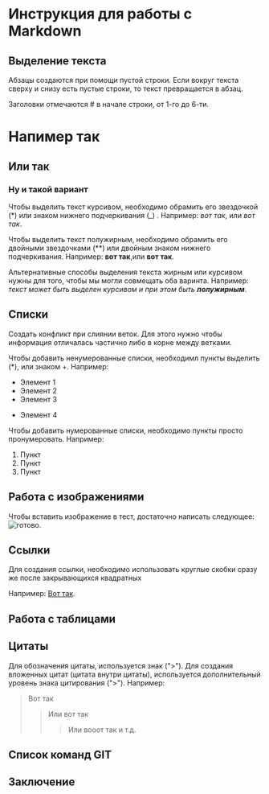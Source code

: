 # Инструкция для работы с Markdown

## Выделение текста

Абзацы создаются при помощи пустой строки. Если вокруг текста сверху и снизу есть пустые строки, то текст превращается в абзац. 

Заголовки отмечаются # в начале строки, от 1-го до 6-ти.

# Напимер так

## Или так

### Ну и такой вариант



Чтобы выделить текст курсивом, необходимо обрамить его звездочкой (*) или знаком нижнего подчеркивания (_) . Например: *вот так*, или _вот так_.

Чтобы выделить текст полужирным, необходимо обрамить его двойными звездочками (**) или двойным знаком нижнего подчеркивания. Например: **вот так**,или __вот так__.

Альтернативные способы выделения текста жирным или курсивом нужны для того, чтобы мы могли совмещать оба варинта. Например: _текст может быть выделен курсивом и при этом быть **полужирным**_.


## Списки

Создать конфликт при слиянии веток. Для этого нужно чтобы информация отличалась частично либо в корне между ветками.


Чтобы добавить ненумерованные списки, необходимл пункты выделить (*), или знаком +. Например:
* Элемент 1
* Элемент 2
* Элемент 3
+ Элемент 4

Чтобы добавить нумерованные списки, необходимо пункты просто пронумеровать. Например:
1. Пункт
2. Пункт
3. Пункт

## Работа с изображениями

Чтобы вставить изображение в тест, достаточно написать следующее: ![готово](2705.png).

## Ссылки 

Для создания ссылки, необходимо использовать круглые скобки сразу же после закрывающихся квадратных []()

Например: [Вот так]().



## Работа с таблицами



## Цитаты 

Для обозначения цитаты, используется знак (">"). Для создания вложенных цитат (цитата внутри цитаты), используется дополнительный уровень знака цитирования (">"). Например:

>Вот так 
>> Или вот так
>>> Или вооот так и т.д.

## Список команд GIT



## Заключение 

